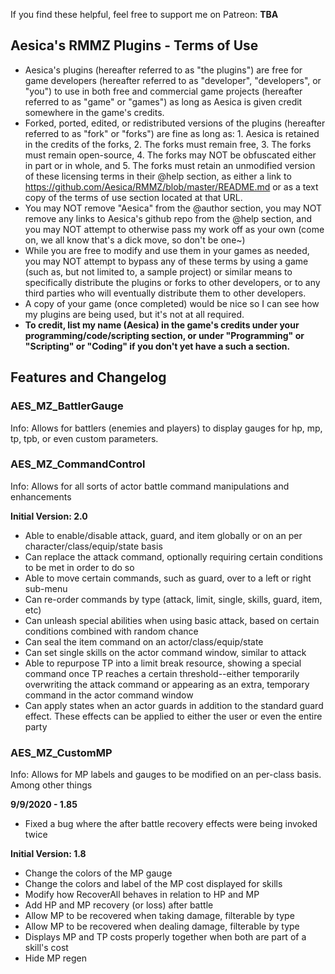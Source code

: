If you find these helpful, feel free to support me on Patreon: **TBA**

## Aesica's RMMZ Plugins - Terms of Use

- Aesica's plugins (hereafter referred to as "the plugins") are free for game developers (hereafter referred to as "developer", "developers", or "you") to use in both free and commercial game projects (hereafter referred to as "game" or "games") as long as Aesica is given credit somewhere in the game's credits.
- Forked, ported, edited, or redistributed versions of the plugins (hereafter referred to as "fork" or "forks") are fine as long as: 1. Aesica is retained in the credits of the forks, 2. The forks must remain free, 3. The forks must remain open-source, 4. The forks may NOT be obfuscated either in part or in whole, and 5. The forks must retain an unmodified version of these licensing terms in their @help section, as either a link to https://github.com/Aesica/RMMZ/blob/master/README.md or as a text copy of the terms of use section located at that URL.
- You may NOT remove "Aesica" from the @author section, you may NOT remove any links to Aesica's github repo from the @help section, and you may NOT attempt to otherwise pass my work off as your own (come on, we all know that's a dick move, so don't be one~)
- While you are free to modify and use them in your games as needed, you may NOT attempt to bypass any of these terms by using a game (such as, but not limited to, a sample project) or similar means to specifically distribute the plugins or forks to other developers, or to any third parties who will eventually distribute them to other developers.
- A copy of your game (once completed) would be nice so I can see how my plugins are being used, but it's not at all required.
- **To credit, list my name (Aesica) in the game's credits under your programming/code/scripting section, or under "Programming" or "Scripting" or "Coding" if you don't yet have a such a section.**

## Features and Changelog

### AES_MZ_BattlerGauge
Info:  Allows for battlers (enemies and players) to display gauges for hp, mp, tp, tpb, or even custom parameters.

### AES_MZ_CommandControl
Info:  Allows for all sorts of actor battle command manipulations and enhancements

**Initial Version:  2.0**
- Able to enable/disable attack, guard, and item globally or on an per character/class/equip/state basis
- Can replace the attack command, optionally requiring certain conditions to be met in order to do so
- Able to move certain commands, such as guard, over to a left or right sub-menu
- Can re-order commands by type (attack, limit, single, skills, guard, item, etc)
- Can unleash special abilities when using basic attack, based on certain conditions combined with random chance
- Can seal the item command on an actor/class/equip/state
- Can set single skills on the actor command window, similar to attack
- Able to repurpose TP into a limit break resource, showing a special command once TP reaches a certain threshold--either temporarily overwriting the attack command or appearing as an extra, temporary command in the actor command window
- Can apply states when an actor guards in addition to the standard guard effect.  These effects can be applied to either the user or even the entire party

### AES_MZ_CustomMP
Info:  Allows for MP labels and gauges to be modified on an per-class basis.  Among other things

**9/9/2020 - 1.85**
- Fixed a bug where the after battle recovery effects were being invoked twice

**Initial Version:  1.8**
- Change the colors of the MP gauge
- Change the colors and label of the MP cost displayed for skills
- Modify how RecoverAll behaves in relation to HP and MP
- Add HP and MP recovery (or loss) after battle
- Allow MP to be recovered when taking damage, filterable by type
- Allow MP to be recovered when dealing damage, filterable by type
- Displays MP and TP costs properly together when both are part of a skill's cost
- Hide MP regen
